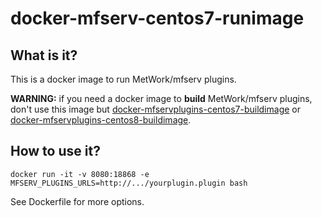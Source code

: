 # docker-mfserv-centos7-runimage


## What is it?

This is a docker image to run MetWork/mfserv plugins.

**WARNING:** if you need a docker image to **build** MetWork/mfserv plugins, don't use this image
but [docker-mfservplugins-centos7-buildimage](https://github.com/metwork-framework/docker-mfservplugins-centos7-buildimage) or [docker-mfservplugins-centos8-buildimage](https://github.com/metwork-framework/docker-mfservplugins-centos8-buildimage).

## How to use it?

```
docker run -it -v 8080:18868 -e MFSERV_PLUGINS_URLS=http://.../yourplugin.plugin bash
```

See Dockerfile for more options.
